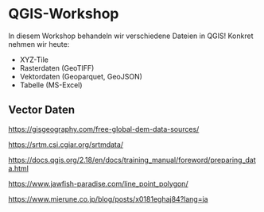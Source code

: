 # QGIS-Workshop


In diesem Workshop behandeln wir verschiedene Dateien in QGIS!
Konkret nehmen wir heute: 
- XYZ-Tile
- Rasterdaten (GeoTIFF)
- Vektordaten (Geoparquet, GeoJSON)
- Tabelle (MS-Excel)






## Vector Daten



https://gisgeography.com/free-global-dem-data-sources/

https://srtm.csi.cgiar.org/srtmdata/

https://docs.qgis.org/2.18/en/docs/training_manual/foreword/preparing_data.html

https://www.jawfish-paradise.com/line_point_polygon/

https://www.mierune.co.jp/blog/posts/x0181eghaj84?lang=ja
